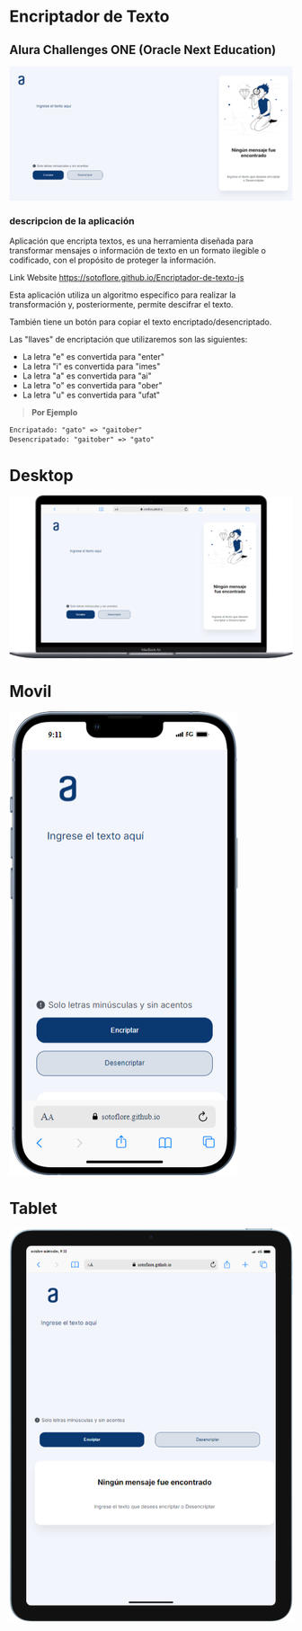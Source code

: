 # Encriptador de Texto

## Alura Challenges ONE (Oracle Next Education)
![web app](https://github.com/sotoflore/Encriptador-de-texto-js/blob/main/images/app-encript.png)
### descripcion de la aplicación
Aplicación que encripta textos, es una herramienta diseñada para transformar mensajes o información de texto en un formato ilegible o codificado, con el propósito de proteger la información.

Link Website https://sotoflore.github.io/Encriptador-de-texto-js

Esta aplicación utiliza un algoritmo específico para realizar la transformación y, posteriormente, permite descifrar el texto.

También tiene un botón para copiar el texto encriptado/desencriptado.

Las "llaves" de encriptación que utilizaremos son las siguientes:

- La letra "e" es convertida para "enter"
- La letra "i" es convertida para "imes"
- La letra "a" es convertida para "ai"
- La letra "o" es convertida para "ober"
- La letra "u" es convertida para "ufat"

> **Por Ejemplo**
```diff
Encripatado: "gato" => "gaitober"
Desencripatado: "gaitober" => "gato"
```
# Desktop
![App Screenshot](https://github.com/sotoflore/Encriptador-de-texto-js/blob/main/images/Macbook-Air-sotoflore.github.io.png)
# Movil
![App Screenshot](https://github.com/sotoflore/Encriptador-de-texto-js/blob/main/images/iPhone-13-PRO-sotoflore.github.io.png)

# Tablet
![App Screenshot](https://github.com/sotoflore/Encriptador-de-texto-js/blob/main/images/iPad-Air-4-sotoflore.github.io.png)

